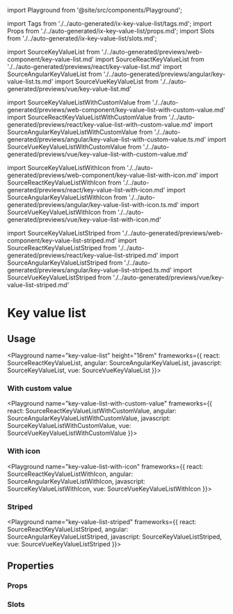 import Playground from '@site/src/components/Playground';

import Tags from './../auto-generated/ix-key-value-list/tags.md';
import Props from './../auto-generated/ix-key-value-list/props.md';
import Slots from './../auto-generated/ix-key-value-list/slots.md';

import SourceKeyValueList from './../auto-generated/previews/web-component/key-value-list.md'
import SourceReactKeyValueList from './../auto-generated/previews/react/key-value-list.md'
import SourceAngularKeyValueList from './../auto-generated/previews/angular/key-value-list.ts.md'
import SourceVueKeyValueList from './../auto-generated/previews/vue/key-value-list.md'

import SourceKeyValueListWithCustomValue from './../auto-generated/previews/web-component/key-value-list-with-custom-value.md'
import SourceReactKeyValueListWithCustomValue from './../auto-generated/previews/react/key-value-list-with-custom-value.md'
import SourceAngularKeyValueListWithCustomValue from './../auto-generated/previews/angular/key-value-list-with-custom-value.ts.md'
import SourceVueKeyValueListWithCustomValue from './../auto-generated/previews/vue/key-value-list-with-custom-value.md'

import SourceKeyValueListWithIcon from './../auto-generated/previews/web-component/key-value-list-with-icon.md'
import SourceReactKeyValueListWithIcon from './../auto-generated/previews/react/key-value-list-with-icon.md'
import SourceAngularKeyValueListWithIcon from './../auto-generated/previews/angular/key-value-list-with-icon.ts.md'
import SourceVueKeyValueListWithIcon from './../auto-generated/previews/vue/key-value-list-with-icon.md'

import SourceKeyValueListStriped from './../auto-generated/previews/web-component/key-value-list-striped.md'
import SourceReactKeyValueListStriped from './../auto-generated/previews/react/key-value-list-striped.md'
import SourceAngularKeyValueListStriped from './../auto-generated/previews/angular/key-value-list-striped.ts.md'
import SourceVueKeyValueListStriped from './../auto-generated/previews/vue/key-value-list-striped.md'

# Key value list

<Tags />

## Usage

<Playground
name="key-value-list" height="16rem"
frameworks={{
  react: SourceReactKeyValueList,
  angular: SourceAngularKeyValueList,
  javascript: SourceKeyValueList,
  vue: SourceVueKeyValueList
}}>
</Playground>

### With custom value

<Playground
name="key-value-list-with-custom-value"
frameworks={{
  react: SourceReactKeyValueListWithCustomValue,
  angular: SourceAngularKeyValueListWithCustomValue,
  javascript: SourceKeyValueListWithCustomValue,
  vue: SourceVueKeyValueListWithCustomValue
}}>
</Playground>

### With icon

<Playground
name="key-value-list-with-icon"
frameworks={{
  react: SourceReactKeyValueListWithIcon,
  angular: SourceAngularKeyValueListWithIcon,
  javascript: SourceKeyValueListWithIcon,
  vue: SourceVueKeyValueListWithIcon
}}>
</Playground>

### Striped

<Playground
name="key-value-list-striped"
frameworks={{
  react: SourceReactKeyValueListStriped,
  angular: SourceAngularKeyValueListStriped,
  javascript: SourceKeyValueListStriped,
  vue: SourceVueKeyValueListStriped
}}>
</Playground>

## Properties

### Props

<Props />

### Slots

<Slots />
